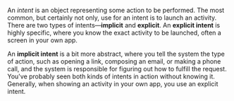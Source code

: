 An _intent_ is an object representing some action to be performed. The most common, but certainly not only, use for an intent is to launch an activity. There are two types of intents—**implicit** and **explicit**. An **explicit intent** is highly specific, where you know the exact activity to be launched, often a screen in your own app.

An **implicit intent** is a bit more abstract, where you tell the system the type of action, such as opening a link, composing an email, or making a phone call, and the system is responsible for figuring out how to fulfill the request. You've probably seen both kinds of intents in action without knowing it. Generally, when showing an activity in your own app, you use an explicit intent.
